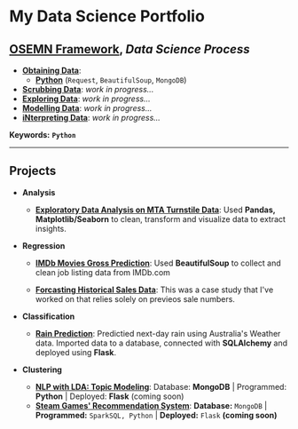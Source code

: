# My Data Science Portfolio

## [OSEMN Framework](https://github.com/berkmonder/dataScience-portfolio/tree/main/OSEMN), *Data Science Process*

- **[Obtaining Data](https://github.com/berkmonder/dataScience-portfolio/tree/main/OSEMN/1-Obtain/)**:
	- **[Python](https://github.com/berkmonder/dataScience-portfolio/tree/main/OSEMN/1-Obtain/python_obtain.py)** (`Request`, `BeautifulSoup`, `MongoDB`)
- **[Scrubbing Data](https://github.com/berkmonder/dataScience-portfolio/tree/main/OSEMN/2-Scrub/)**: *work in progress...*
- **[Exploring Data](https://github.com/berkmonder/dataScience-portfolio/tree/main/OSEMN/3-Explore/)**: *work in progress...*
- **[Modelling Data](https://github.com/berkmonder/dataScience-portfolio/tree/main/OSEMN/4-Model/)**: *work in progress...*
- **[iNterpreting Data](https://github.com/berkmonder/dataScience-portfolio/tree/main/OSEMN/5-iNterpret/)**: *work in progress...*

**Keywords:** **`Python`**

---

## Projects

- **Analysis**
	- [**Exploratory Data Analysis on MTA Turnstile Data**](https://github.com/berkmonder/TurnstileDataAnalysis-Exploration/tree/main): Used **Pandas, Matplotlib/Seaborn** to clean, transform and visualize data to extract insights.

- **Regression**
	- [**IMDb Movies Gross Prediction**](https://github.com/berkmonder/IMDbGrossPrediction-Regression/tree/main): Used **BeautifulSoup** to collect and clean job listing data from IMDb.com

	- [**Forcasting Historical Sales Data**](https://github.com/berkmonder/ForcastingBasedOnHistoricalData-Regression/tree/main/): This was a case study that I've worked on that relies solely on previeos sale numbers.

- **Classification**
	- [**Rain Prediction**](https://github.com/berkmonder/WeatherRainPrediction-Classification/tree/main): Predictied next-day rain using Australia's Weather data. Imported data to a database, connected with **SQLAlchemy** and deployed using **Flask**.

- **Clustering**
	- [**NLP with LDA: Topic Modeling**](https://github.com/berkmonder/FoodReviewTopicModeling-Clustering/tree/main): Database: **MongoDB** | Programmed: **Python** | Deployed: **Flask** (coming soon)
	- [**Steam Games' Recommendation System**](https://github.com/berkmonder/SteamGameRecommendation-Clustering/tree/main): **Database:** `MongoDB` | **Programmed:** `SparkSQL, Python` | **Deployed:** `Flask` **(coming soon)**
